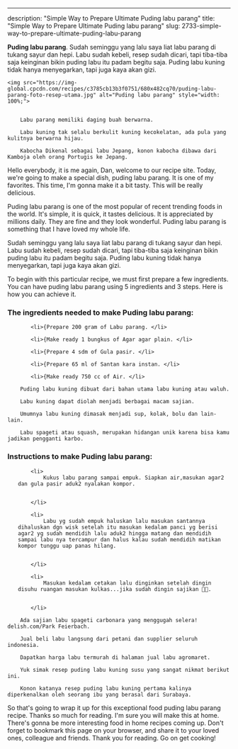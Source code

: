 ---
description: "Simple Way to Prepare Ultimate Puding labu parang"
title: "Simple Way to Prepare Ultimate Puding labu parang"
slug: 2733-simple-way-to-prepare-ultimate-puding-labu-parang

<p>
	<strong>Puding labu parang</strong>. 
	Sudah seminggu yang lalu saya liat labu parang di tukang sayur dan hepi. Labu sudah kebeli, resep sudah dicari, tapi tiba-tiba saja keinginan bikin puding labu itu padam begitu saja. Puding labu kuning tidak hanya menyegarkan, tapi juga kaya akan gizi.
</p>
<p>
	
	<img src="https://img-global.cpcdn.com/recipes/c3785cb13b3f0751/680x482cq70/puding-labu-parang-foto-resep-utama.jpg" alt="Puding labu parang" style="width: 100%;">
	
	
		Labu parang memiliki daging buah berwarna.
	
		Labu kuning tak selalu berkulit kuning kecokelatan, ada pula yang kulitnya berwarna hijau.
	
		Kabocha Dikenal sebagai labu Jepang, konon kabocha dibawa dari Kamboja oleh orang Portugis ke Jepang.
	
</p>
<p>
	Hello everybody, it is me again, Dan, welcome to our recipe site. Today, we're going to make a special dish, puding labu parang. It is one of my favorites. This time, I'm gonna make it a bit tasty. This will be really delicious.
</p>
	
<p>
	Puding labu parang is one of the most popular of recent trending foods in the world. It's simple, it is quick, it tastes delicious. It is appreciated by millions daily. They are fine and they look wonderful. Puding labu parang is something that I have loved my whole life.
</p>
<p>
	Sudah seminggu yang lalu saya liat labu parang di tukang sayur dan hepi. Labu sudah kebeli, resep sudah dicari, tapi tiba-tiba saja keinginan bikin puding labu itu padam begitu saja. Puding labu kuning tidak hanya menyegarkan, tapi juga kaya akan gizi.
</p>

<p>
To begin with this particular recipe, we must first prepare a few ingredients. You can have puding labu parang using 5 ingredients and 3 steps. Here is how you can achieve it.
</p>

<h3>The ingredients needed to make Puding labu parang:</h3>

<ol>
	
		<li>{Prepare 200 gram of Labu parang. </li>
	
		<li>{Make ready 1 bungkus of Agar agar plain. </li>
	
		<li>{Prepare 4 sdm of Gula pasir. </li>
	
		<li>{Prepare 65 ml of Santan kara instan. </li>
	
		<li>{Make ready 750 cc of Air. </li>
	
</ol>
<p>
	
		Puding labu kuning dibuat dari bahan utama labu kuning atau waluh.
	
		Labu kuning dapat diolah menjadi berbagai macam sajian.
	
		Umumnya labu kuning dimasak menjadi sup, kolak, bolu dan lain-lain.
	
		Labu spageti atau squash, merupakan hidangan unik karena bisa kamu jadikan pengganti karbo.
	
</p>

<h3>Instructions to make Puding labu parang:</h3>

<ol>
	
		<li>
			Kukus labu parang sampai empuk. Siapkan air,masukan agar2 dan gula pasir aduk2 nyalakan kompor.
			
			
		</li>
	
		<li>
			Labu yg sudah empuk haluskan lalu masukan santannya dihaluskan dgn wisk setelah itu masukan kedalam panci yg berisi agar2 yg sudah mendidih lalu aduk2 hingga matang dan mendidih sampai labu nya tercampur dan halus kalau sudah mendidih matikan kompor tunggu uap panas hilang.
			
			
		</li>
	
		<li>
			Masukan kedalam cetakan lalu dinginkan setelah dingin disuhu ruangan masukan kulkas...jika sudah dingin sajikan 🤤😻.
			
			
		</li>
	
</ol>

<p>
	
		Ada sajian labu spageti carbonara yang menggugah selera! delish.com/Park Feierbach.
	
		Jual beli labu langsung dari petani dan supplier seluruh indonesia.
	
		Dapatkan harga labu termurah di halaman jual labu agromaret.
	
		Yuk simak resep puding labu kuning susu yang sangat nikmat berikut ini.
	
		Konon katanya resep puding labu kuning pertama kalinya diperkenalkan oleh seorang ibu yang berasal dari Surabaya.
	
</p>

<p>
	So that's going to wrap it up for this exceptional food puding labu parang recipe. Thanks so much for reading. I'm sure you will make this at home. There's gonna be more interesting food in home recipes coming up. Don't forget to bookmark this page on your browser, and share it to your loved ones, colleague and friends. Thank you for reading. Go on get cooking!
</p>
